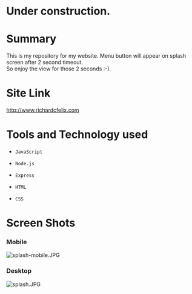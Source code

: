 #  **Under construction**. #

# Summary #

This is my repository for my website.
Menu button will appear on splash screen after 2 second timeout.  
So enjoy the view for those 2 seconds :-).


# Site Link #

http://www.richardcfelix.com

# Tools and Technology used #

*     JavaScript
*     Node.js
*     Express
*     HTML
*     CSS

# Screen Shots #
### Mobile ###
![splash-mobile.JPG](https://bitbucket.org/repo/AA9G7b/images/2078745285-splash-mobile.JPG)

### Desktop ###
![splash.JPG](https://bitbucket.org/repo/AA9G7b/images/2696367143-splash.JPG)